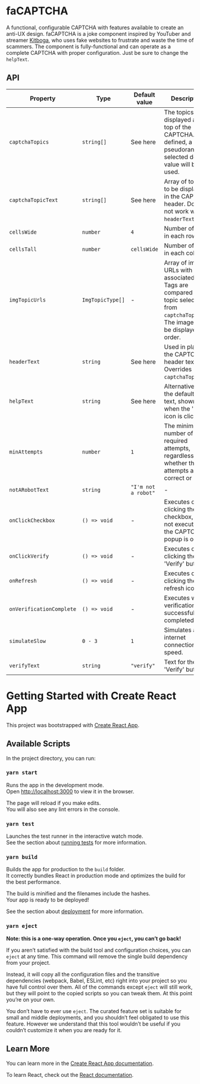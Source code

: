 # faCAPTCHA
A functional, configurable CAPTCHA with features available to create an anti-UX design. faCAPTCHA is a joke component inspired by YouTuber and streamer [Kitboga](https://www.youtube.com/c/KitbogaShow), who uses fake websites to frustrate and waste the time of scammers. The component is fully-functional and can operate as a complete CAPTCHA with proper configuration. Just be sure to change the `helpText`.


## API
| Property           | Type       | Default value |Description |
| ------------------ | ---------- | ------------- |----------- |
| `captchaTopics`    | `string[]`       | See here      | The topics displayed at the top of the CAPTCHA. If not defined, a pseudorandomly selected default value will be used. | 
| `captchaTopicText` | `string[]`       | See here      | Array of topics to be displayed in the CAPTCHA header. Does not work with `headerText`. |
| `cellsWide`        | `number`         | `4`           | Number of cells in each row. |
| `cellsTall`        | `number`         | `cellsWide`   | Number of cells in each column. |
| `imgTopicUrls`     | `ImgTopicType[]` | -             | Array of image URLs with associated tags. Tags are compared to the topic selected from `captchaTopics`. The images will be displayed in order. |
| `headerText`       | `string`         | See here      | Used in place of the CAPTCHA header text. Overrides `captchaTopic`.
| `helpText`         | `string`         | See here      | Alternative to the default help text, shown when the '?' icon is clicked. |
| `minAttempts`      | `number`         | `1`           | The minimum number of required attempts, regardless of whether the attempts are correct or not. |
| `notARobotText`    | `string`         | `"I'm not a robot"` | - |
| `onClickCheckbox`  | `() => void`     | -             | Executes on clicking the checkbox, does not execute if the CAPTCHA popup is open. |
| `onClickVerify`    | `() => void`     | -             | Executes on clicking the 'Verify' button. |
| `onRefresh`        | `() => void`     | -             | Executes on clicking the refresh icon. |
| `onVerificationComplete` | `() => void` | -           | Executes when verification is successful and completed. |
| `simulateSlow`     | `0 - 3`          | `1`           | Simulates a slow internet connection speed. |
| `verifyText`       | `string`         | `"verify"`    | Text for the 'Verify' button. |
    
# Getting Started with Create React App

This project was bootstrapped with [Create React App](https://github.com/facebook/create-react-app).

## Available Scripts

In the project directory, you can run:

### `yarn start`

Runs the app in the development mode.\
Open [http://localhost:3000](http://localhost:3000) to view it in the browser.

The page will reload if you make edits.\
You will also see any lint errors in the console.

### `yarn test`

Launches the test runner in the interactive watch mode.\
See the section about [running tests](https://facebook.github.io/create-react-app/docs/running-tests) for more information.

### `yarn build`

Builds the app for production to the `build` folder.\
It correctly bundles React in production mode and optimizes the build for the best performance.

The build is minified and the filenames include the hashes.\
Your app is ready to be deployed!

See the section about [deployment](https://facebook.github.io/create-react-app/docs/deployment) for more information.

### `yarn eject`

**Note: this is a one-way operation. Once you `eject`, you can’t go back!**

If you aren’t satisfied with the build tool and configuration choices, you can `eject` at any time. This command will remove the single build dependency from your project.

Instead, it will copy all the configuration files and the transitive dependencies (webpack, Babel, ESLint, etc) right into your project so you have full control over them. All of the commands except `eject` will still work, but they will point to the copied scripts so you can tweak them. At this point you’re on your own.

You don’t have to ever use `eject`. The curated feature set is suitable for small and middle deployments, and you shouldn’t feel obligated to use this feature. However we understand that this tool wouldn’t be useful if you couldn’t customize it when you are ready for it.

## Learn More

You can learn more in the [Create React App documentation](https://facebook.github.io/create-react-app/docs/getting-started).

To learn React, check out the [React documentation](https://reactjs.org/).
